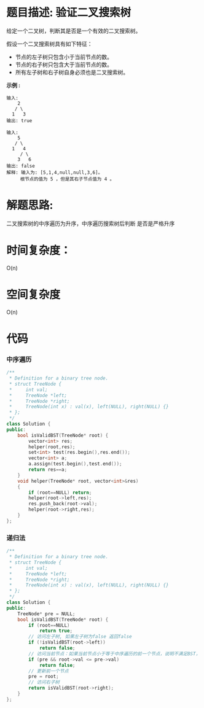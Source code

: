 # 题目描述:  验证二叉搜索树

给定一个二叉树，判断其是否是一个有效的二叉搜索树。

假设一个二叉搜索树具有如下特征：

- 节点的左子树只包含小于当前节点的数。
- 节点的右子树只包含大于当前节点的数。
- 所有左子树和右子树自身必须也是二叉搜索树。

**示例 :**
```
输入:
    2
   / \
  1   3
输出: true

输入:
    5
   / \
  1   4
     / \
    3   6
输出: false
解释: 输入为: [5,1,4,null,null,3,6]。
     根节点的值为 5 ，但是其右子节点值为 4 。
```
# 解题思路:
二叉搜索树的中序遍历为升序，中序遍历搜索树后判断 是否是严格升序
# 时间复杂度：
 O(n)
  
# 空间复杂度
  O(n)
  
# 代码
###  中序遍历
```c++
/**
 * Definition for a binary tree node.
 * struct TreeNode {
 *     int val;
 *     TreeNode *left;
 *     TreeNode *right;
 *     TreeNode(int x) : val(x), left(NULL), right(NULL) {}
 * };
 */
class Solution {
public:
    bool isValidBST(TreeNode* root) {
        vector<int> res;
        helper(root,res);
        set<int> test(res.begin(),res.end());
        vector<int> a;
        a.assign(test.begin(),test.end());
        return res==a;
    }
    void helper(TreeNode* root, vector<int>&res)
    {
        if (root==NULL) return;
        helper(root->left,res);
        res.push_back(root->val);
        helper(root->right,res);
    }
};
```

###  递归法
```c++
/**
 * Definition for a binary tree node.
 * struct TreeNode {
 *     int val;
 *     TreeNode *left;
 *     TreeNode *right;
 *     TreeNode(int x) : val(x), left(NULL), right(NULL) {}
 * };
 */
class Solution {
public:
    TreeNode* pre = NULL;
    bool isValidBST(TreeNode* root) {
        if (root==NULL)
            return true;
        // 访问左子树, 如果左子树为false 返回false
        if (!isValidBST(root->left))
            return false;
        // 访问当前节点：如果当前节点小于等于中序遍历的前一个节点，说明不满足BST，返回 false；否则继续遍历。
        if (pre && root->val <= pre->val)
            return false;
        // 更新前一个节点
        pre = root;
        // 访问右子树
        return isValidBST(root->right);
    }
};
```
